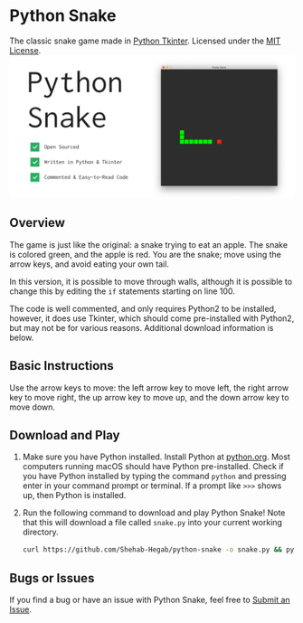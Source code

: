 # Python Snake

The classic snake game made in [Python Tkinter](https://docs.python.org/2/library/tkinter.html). Licensed under the [MIT License](https://choosealicense.com/licenses/mit/).
![Python Snake Graphic](graphic.jpg)

## Overview

The game is just like the original: a snake trying to eat an apple. The snake is colored green, and the apple is red. You are the snake; move using the arrow keys, and avoid eating your own tail. 

In this version, it is possible to move through walls, although it is possible to change this by editing the ```if``` statements starting on line 100.

The code is well commented, and only requires Python2 to be installed, however, it does use Tkinter, which should come pre-installed with Python2, but may not be for various reasons. Additional download information is below.

## Basic Instructions

Use the arrow keys to move: the left arrow key to move left, the right arrow key to move right, the up arrow key to move up, and the down arrow key to move down.

## Download and Play

1. Make sure you have Python installed. Install Python at [python.org](https://www.python.org/downloads/). Most computers running macOS should have Python pre-installed. Check if you have Python installed by typing the command ```python``` and pressing enter in your command prompt or terminal. If a prompt like ```>>>``` shows up, then Python is installed.
    
2. Run the following command to download and play Python Snake! Note that this will download a file called ```snake.py``` into your current working directory.
 
    ```bash
    curl https://github.com/Shehab-Hegab/python-snake -o snake.py && python snake.py
    ```

## Bugs or Issues

If you find a bug or have an issue with Python Snake, feel free to [Submit an Issue](https://github.com/Shehab-Hegab/python-snake).

